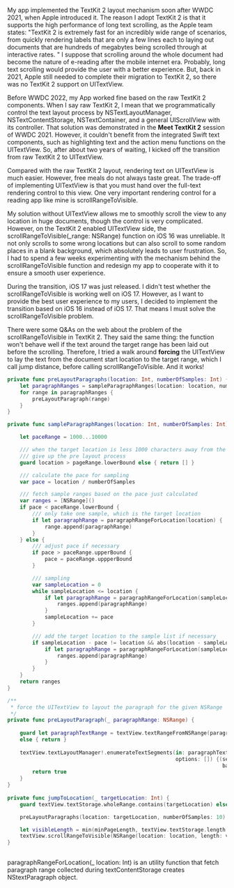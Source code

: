 My app implemented the TextKit 2 layout mechanism soon after WWDC 2021, when Apple introduced it. The reason I adopt TextKit 2 is that it supports the high performance of long text scrolling, as the Apple team states: "TextKit 2 is extremely fast for an incredibly wide range of scenarios, from quickly rendering labels that are only a few lines each to laying out documents that are hundreds of megabytes being scrolled through at interactive rates. " I suppose that scrolling around the whole document had become the nature of e-reading after the mobile internet era. Probably, long text scrolling would provide the user with a better experience. But, back in 2021, Apple still needed to complete their migration to TextKit 2, so there was no TextKit 2 support on UITextView. 

Before WWDC 2022, my App worked fine based on the raw TextKit 2 components. When I say raw TextKit 2, I mean that we programmatically control the text layout process by NSTextLayoutManager, NSTextContentStorage, NSTextContainer, and a general UIScrollView with its controller. That solution was demonstrated in the **Meet TextKit 2** session of WWDC 2021. However, it couldn't benefit from the integrated Swift text components, such as highlighting text and the action menu functions on the UITextView. So, after about two years of waiting, I kicked off the transition from raw TextKit 2 to UITextView.

Compared with the raw TextKit 2 layout, rendering text on UITextView is much easier. However, free meals do not always taste great. The trade-off of implementing UITextView is that you must hand over the full-text rendering control to this view. One very important rendering control for a reading app like mine is scrollRangeToVisible.

My solution without UITextView allows me to smoothly scroll the view to any location in huge documents, though the control is very complicated. However, on the TextKit 2 enabled UITextView side, the scrollRangeToVisible(_range: NSRange) function on iOS 16 was unreliable. It not only scrolls to some wrong locations but can also scroll to some random places in a blank background, which absolutely leads to user frustration. So, I had to spend a few weeks experimenting with the mechanism behind the scrollRangeToVisible function and redesign my app to cooperate with it to ensure a smooth user experience.

During the transition, iOS 17 was just released. I didn't test whether the scrollRangeToVisible is working well on iOS 17. However, as I want to provide the best user experience to my users, I decided to implement the transition based on iOS 16 instead of iOS 17. That means I must solve the scrollRangeToVisible problem.

There were some Q&As on the web about the problem of the scrollRangeToVisible in TextKit 2. They said the same thing: the function won't behave well if the text around the target range has been laid out before the scrolling. Therefore, I tried a walk around **forcing** the UITextView to lay the text from the document start location to the target range, which I call jump distance, before calling scrollRangeToVisible. And it works!

```swift
private func preLayoutParagraphs(location: Int, numberOfSamples: Int) {
    let paragraphRanges = sampleParagraphRanges(location: location, numberOfSamples: numberOfSamples)
    for range in paragraphRanges {
        preLayoutParagraph(range)
    }
}

private func sampleParagraphRanges(location: Int, numberOfSamples: Int) -> [NSRange] {

    let paceRange = 1000...10000

    /// when the target location is less 1000 characters away from the current location,
    /// give up the pre layout process
    guard location > pageRange.lowerBound else { return [] }

    /// calculate the pace for sampling
    var pace = location / numberOfSamples

    /// fetch sample ranges based on the pace just calculated
    var ranges = [NSRange]()
    if pace < paceRange.lowerBound {
        /// only take one sample, which is the target location
        if let paragraphRange = paragraphRangeForLocation(location) {
            range.append(paragraphRange)
        }
    } else {
        /// adjust pace if necessary
        if pace > paceRange.upperBound {
            pace = paceRange.uppperBound
        }

        /// sampling
        var sampleLocation = 0
        while sampleLocation <= location {
            if let paragraphRange = paragraphRangeForLocation(sampleLocation) {
                ranges.append(paragraphRange)
            }
            sampleLocation += pace
        }

        /// add the target location to the sample list if necessary
        if sampleLocation - pace != location && abs(location - sampleLocation) > paceRange.lowerBound / 10 {
            if let paragraphRange = paragraphRangeForLocation(sampleLocation) {
                ranges.append(paragraphRange)
            }
        }
    }
    return ranges
}

/**
 * force the UITextView to layout the paragraph for the given NSRange
 */
private func preLayoutParagraph(_ paragraphRange: NSRange) {
    
    guard let paragraphTextRange = textView.textRangeFromNSRange(paragraphRange)
    else { return }
    
    textView.textLayoutManager!.enumerateTextSegments(in: paragraphTextRange, type: .highlight,
                                                      options: []) {(segmentTextRange, segmentFragmentFrame,
                                                                     baselinePosition, textContainer) in
        return true
    }
}
    
private func jumpToLocation(_ targetLocation: Int) {
    guard textView.textStorage.wholeRange.contains(targetLocation) else { return }

    preLayoutParagraphs(location: targetLocation, numberOfSamples: 10)

    let visibleLength = min(minPageLength, textView.textStorage.length - location)
    textView.scrollRangeToVisible(NSRange(location: location, length: visibleLength))
}    
            
```

paragraphRangeForLocation(_ location: Int) is an utility function that fetch paragraph range collected during textContentStorage creates NStextParagraph object.
